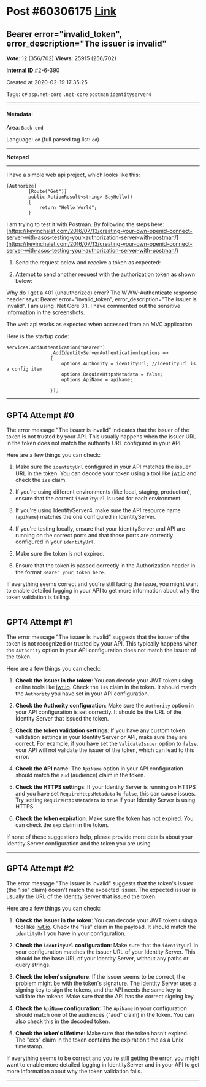 
# Post \#60306175 [Link](https://stackoverflow.com/questions/60306175/)

## Bearer error="invalid_token", error_description="The issuer is invalid"

**Vote**: 12 (356/702) **Views**: 25915 (256/702) 

**Internal ID** \#2-6-390

Created at 2020-02-19 17:35:25

Tags: `c#` `asp.net-core` `.net-core` `postman` `identityserver4`

----------

#### Metadata:

Area: `Back-end`

Language: `c#` (full parsed tag list: `c#`)

----------

**Notepad**


----------

I have a simple web api project, which looks like this:

```
[Authorize]
        [Route("Get")]
        public ActionResult<string> SayHello()
        {
            return "Hello World";
        }
```


I am trying to test it with Postman.  By following the steps here: [https://kevinchalet.com/2016/07/13/creating-your-own-openid-connect-server-with-asos-testing-your-authorization-server-with-postman/](https://kevinchalet.com/2016/07/13/creating-your-own-openid-connect-server-with-asos-testing-your-authorization-server-with-postman/)

1) Send the request below and receive a token as expected:

[](https://i.stack.imgur.com/iqduu.png)

2) Attempt to send another request with the authorization token as shown below:

[](https://i.stack.imgur.com/StJYj.png)

Why do I get a 401 (unauthorized) error? The WWW-Authenticate response header says: Bearer error="invalid_token", error_description="The issuer is invalid".  I am using .Net Core 3.1.  I have commented out the sensitive information in the screenshots.

The web api works as expected when accessed from an MVC application.

Here is the startup code:

```
services.AddAuthentication("Bearer")
                .AddIdentityServerAuthentication(options =>
                {
                    options.Authority = identityUrl; //identityurl is a config item
                    options.RequireHttpsMetadata = false;
                    options.ApiName = apiName;

                });
```



----------
        
## GPT4 Attempt \#0

The error message "The issuer is invalid" indicates that the issuer of the token is not trusted by your API. This usually happens when the issuer URL in the token does not match the authority URL configured in your API.

Here are a few things you can check:

1. Make sure the `identityUrl` configured in your API matches the issuer URL in the token. You can decode your token using a tool like [jwt.io](https://jwt.io/) and check the `iss` claim.

2. If you're using different environments (like local, staging, production), ensure that the correct `identityUrl` is used for each environment.

3. If you're using IdentityServer4, make sure the API resource name (`apiName`) matches the one configured in IdentityServer.

4. If you're testing locally, ensure that your IdentityServer and API are running on the correct ports and that those ports are correctly configured in your `identityUrl`.

5. Make sure the token is not expired.

6. Ensure that the token is passed correctly in the Authorization header in the format `Bearer your_token_here`.

If everything seems correct and you're still facing the issue, you might want to enable detailed logging in your API to get more information about why the token validation is failing.

--------

## GPT4 Attempt \#1

The error message "The issuer is invalid" suggests that the issuer of the token is not recognized or trusted by your API. This typically happens when the `Authority` option in your API configuration does not match the issuer of the token.

Here are a few things you can check:

1. **Check the issuer in the token**: You can decode your JWT token using online tools like [jwt.io](https://jwt.io/). Check the `iss` claim in the token. It should match the `Authority` you have set in your API configuration.

2. **Check the Authority configuration**: Make sure the `Authority` option in your API configuration is set correctly. It should be the URL of the Identity Server that issued the token. 

3. **Check the token validation settings**: If you have any custom token validation settings in your Identity Server or API, make sure they are correct. For example, if you have set the `ValidateIssuer` option to `false`, your API will not validate the issuer of the token, which can lead to this error.

4. **Check the API name**: The `ApiName` option in your API configuration should match the `aud` (audience) claim in the token.

5. **Check the HTTPS settings**: If your Identity Server is running on HTTPS and you have set `RequireHttpsMetadata` to `false`, this can cause issues. Try setting `RequireHttpsMetadata` to `true` if your Identity Server is using HTTPS.

6. **Check the token expiration**: Make sure the token has not expired. You can check the `exp` claim in the token.

If none of these suggestions help, please provide more details about your Identity Server configuration and the token you are using.

--------

## GPT4 Attempt \#2

The error message "The issuer is invalid" suggests that the token's issuer (the "iss" claim) doesn't match the expected issuer. The expected issuer is usually the URL of the Identity Server that issued the token.

Here are a few things you can check:

1. **Check the issuer in the token**: You can decode your JWT token using a tool like [jwt.io](https://jwt.io/). Check the "iss" claim in the payload. It should match the `identityUrl` you have in your configuration.

2. **Check the `identityUrl` configuration**: Make sure that the `identityUrl` in your configuration matches the issuer URL of your Identity Server. This should be the base URL of your Identity Server, without any paths or query strings.

3. **Check the token's signature**: If the issuer seems to be correct, the problem might be with the token's signature. The Identity Server uses a signing key to sign the tokens, and the API needs the same key to validate the tokens. Make sure that the API has the correct signing key.

4. **Check the `ApiName` configuration**: The `ApiName` in your configuration should match one of the audiences ("aud" claim) in the token. You can also check this in the decoded token.

5. **Check the token's lifetime**: Make sure that the token hasn't expired. The "exp" claim in the token contains the expiration time as a Unix timestamp.

If everything seems to be correct and you're still getting the error, you might want to enable more detailed logging in IdentityServer and in your API to get more information about why the token validation fails.

--------
